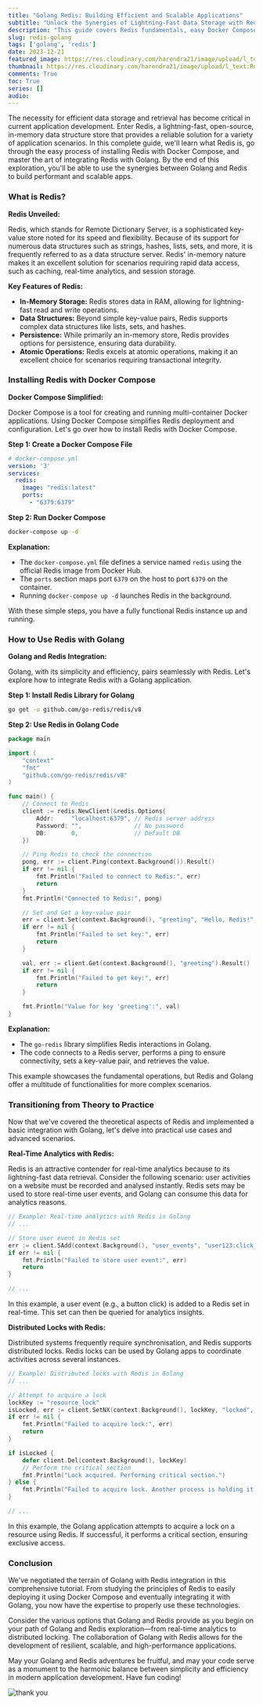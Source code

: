 ```yaml
---
title: "Golang Redis: Building Efficient and Scalable Applications"
subtitle: "Unlock the Synergies of Lightning-Fast Data Storage with Redis and Seamless Integration in Golang"
description: "This guide covers Redis fundamentals, easy Docker Compose installation, and in-depth integration with Golang."
slug: redis-golang
tags: ['golang', 'redis']
date: 2023-12-21
featured_image: https://res.cloudinary.com/harendra21/image/upload/l_text:Roboto_75_bold:Golang%20Redis,co_rgb:fff/golangwithexample/bg5.png
thumbnail: https://res.cloudinary.com/harendra21/image/upload/l_text:Roboto_75_bold:Golang%20Redis,co_rgb:fff/golangwithexample/bg5.png
comments: True
toc: True
series: []
audio: 
---
```


The necessity for efficient data storage and retrieval has become critical in current application development. Enter Redis, a lightning-fast, open-source, in-memory data structure store that provides a reliable solution for a variety of application scenarios. In this complete guide, we'll learn what Redis is, go through the easy process of installing Redis with Docker Compose, and master the art of integrating Redis with Golang. By the end of this exploration, you'll be able to use the synergies between Golang and Redis to build performant and scalable apps.


### What is Redis?

**Redis Unveiled:**

Redis, which stands for Remote Dictionary Server, is a sophisticated key-value store noted for its speed and flexibility. Because of its support for numerous data structures such as strings, hashes, lists, sets, and more, it is frequently referred to as a data structure server. Redis' in-memory nature makes it an excellent solution for scenarios requiring rapid data access, such as caching, real-time analytics, and session storage.

**Key Features of Redis:**

- **In-Memory Storage:** Redis stores data in RAM, allowing for lightning-fast read and write operations.
- **Data Structures:** Beyond simple key-value pairs, Redis supports complex data structures like lists, sets, and hashes.
- **Persistence:** While primarily an in-memory store, Redis provides options for persistence, ensuring data durability.
- **Atomic Operations:** Redis excels at atomic operations, making it an excellent choice for scenarios requiring transactional integrity.

### Installing Redis with Docker Compose

**Docker Compose Simplified:**

Docker Compose is a tool for creating and running multi-container Docker applications. Using Docker Compose simplifies Redis deployment and configuration. Let's go over how to install Redis with Docker Compose.

**Step 1: Create a Docker Compose File**

```yaml
# docker-compose.yml
version: '3'
services:
  redis:
    image: "redis:latest"
    ports:
      - "6379:6379"
```

**Step 2: Run Docker Compose**

```bash
docker-compose up -d
```

**Explanation:**

- The `docker-compose.yml` file defines a service named `redis` using the official Redis image from Docker Hub.
- The `ports` section maps port `6379` on the host to port `6379` on the container.
- Running `docker-compose up -d` launches Redis in the background.

With these simple steps, you have a fully functional Redis instance up and running.

### How to Use Redis with Golang

**Golang and Redis Integration:**

Golang, with its simplicity and efficiency, pairs seamlessly with Redis. Let's explore how to integrate Redis with a Golang application.

**Step 1: Install Redis Library for Golang**

```bash
go get -u github.com/go-redis/redis/v8
```

**Step 2: Use Redis in Golang Code**

```go
package main

import (
	"context"
	"fmt"
	"github.com/go-redis/redis/v8"
)

func main() {
	// Connect to Redis
	client := redis.NewClient(&redis.Options{
		Addr:     "localhost:6379", // Redis server address
		Password: "",               // No password
		DB:       0,                // Default DB
	})

	// Ping Redis to check the connection
	pong, err := client.Ping(context.Background()).Result()
	if err != nil {
		fmt.Println("Failed to connect to Redis:", err)
		return
	}
	fmt.Println("Connected to Redis:", pong)

	// Set and Get a key-value pair
	err = client.Set(context.Background(), "greeting", "Hello, Redis!", 0).Err()
	if err != nil {
		fmt.Println("Failed to set key:", err)
		return
	}

	val, err := client.Get(context.Background(), "greeting").Result()
	if err != nil {
		fmt.Println("Failed to get key:", err)
		return
	}

	fmt.Println("Value for key 'greeting':", val)
}
```

**Explanation:**

- The `go-redis` library simplifies Redis interactions in Golang.
- The code connects to a Redis server, performs a ping to ensure connectivity, sets a key-value pair, and retrieves the value.

This example showcases the fundamental operations, but Redis and Golang offer a multitude of functionalities for more complex scenarios.

### Transitioning from Theory to Practice

Now that we've covered the theoretical aspects of Redis and implemented a basic integration with Golang, let's delve into practical use cases and advanced scenarios.

**Real-Time Analytics with Redis:**

Redis is an attractive contender for real-time analytics because to its lightning-fast data retrieval. Consider the following scenario: user activities on a website must be recorded and analysed instantly. Redis sets may be used to store real-time user events, and Golang can consume this data for analytics reasons.


```go
// Example: Real-time analytics with Redis in Golang
// ...

// Store user event in Redis set
err := client.SAdd(context.Background(), "user_events", "user123:click_button").Err()
if err != nil {
    fmt.Println("Failed to store user event:", err)
    return
}

// ...
```

In this example, a user event (e.g., a button click) is added to a Redis set in real-time. This set can then be queried for analytics insights.

**Distributed Locks with Redis:**

Distributed systems frequently require synchronisation, and Redis supports distributed locks. Redis locks can be used by Golang apps to coordinate activities across several instances.

```go
// Example: Distributed locks with Redis in Golang
// ...

// Attempt to acquire a lock
lockKey := "resource_lock"
isLocked, err := client.SetNX(context.Background(), lockKey, "locked", 10*time.Second).Result()
if err != nil {
    fmt.Println("Failed to acquire lock:", err)
    return
}

if isLocked {
    defer client.Del(context.Background(), lockKey)
    // Perform the critical section
    fmt.Println("Lock acquired. Performing critical section.")
} else {
    fmt.Println("Failed to acquire lock. Another process is holding it.")
}

// ...
```

In this example, the Golang application attempts to acquire a lock on a resource using Redis. If successful, it performs a critical section, ensuring exclusive access.

### Conclusion

We've negotiated the terrain of Golang with Redis integration in this comprehensive tutorial. From studying the principles of Redis to easily deploying it using Docker Compose and eventually integrating it with Golang, you now have the expertise to properly use these technologies.

Consider the various options that Golang and Redis provide as you begin on your path of Golang and Redis exploration—from real-time analytics to distributed locking. The collaboration of Golang with Redis allows for the development of resilient, scalable, and high-performance applications.

May your Golang and Redis adventures be fruitful, and may your code serve as a monument to the harmonic balance between simplicity and efficiency in modern application development. Have fun coding!



![thank you](https://res.cloudinary.com/harendra21/image/upload/w_500/golangwithexample/blog-2020-04-07-how_to_say_thank_you_in_business_i69dkn.png)